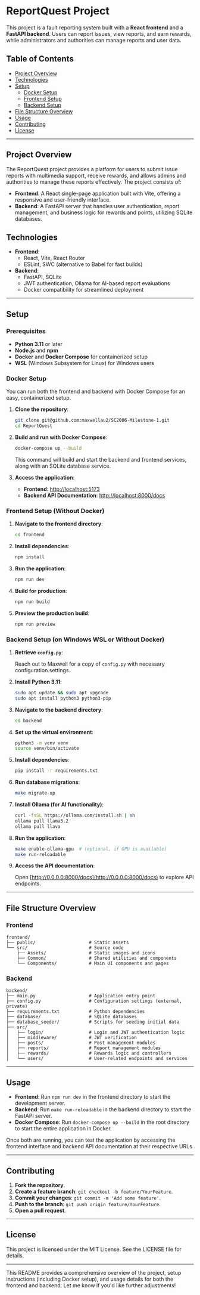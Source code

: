 # ReportQuest Project

This project is a fault reporting system built with a **React frontend** and a **FastAPI backend**. Users can report issues, view reports, and earn rewards, while administrators and authorities can manage reports and user data.

## Table of Contents

-   [Project Overview](#project-overview)
-   [Technologies](#technologies)
-   [Setup](#setup)
    -   [Docker Setup](#docker-setup)
    -   [Frontend Setup](#frontend-setup)
    -   [Backend Setup](#backend-setup)
-   [File Structure Overview](#file-structure-overview)
-   [Usage](#usage)
-   [Contributing](#contributing)
-   [License](#license)

---

## Project Overview

The ReportQuest project provides a platform for users to submit issue reports with multimedia support, receive rewards, and allows admins and authorities to manage these reports effectively. The project consists of:

-   **Frontend**: A React single-page application built with Vite, offering a responsive and user-friendly interface.
-   **Backend**: A FastAPI server that handles user authentication, report management, and business logic for rewards and points, utilizing SQLite databases.

## Technologies

-   **Frontend**:
    -   React, Vite, React Router
    -   ESLint, SWC (alternative to Babel for fast builds)
-   **Backend**:
    -   FastAPI, SQLite
    -   JWT authentication, Ollama for AI-based report evaluations
    -   Docker compatibility for streamlined deployment

---

## Setup

### Prerequisites

-   **Python 3.11** or later
-   **Node.js** and **npm**
-   **Docker** and **Docker Compose** for containerized setup
-   **WSL** (Windows Subsystem for Linux) for Windows users

### Docker Setup

You can run both the frontend and backend with Docker Compose for an easy, containerized setup.

1. **Clone the repository**:

    ```bash
    git clone git@github.com:maxwellau2/SC2006-Milestone-1.git
    cd ReportQuest
    ```

2. **Build and run with Docker Compose**:

    ```bash
    docker-compose up --build
    ```

    This command will build and start the backend and frontend services, along with an SQLite database service.

3. **Access the application**:

    - **Frontend**: [http://localhost:5173](http://localhost:5173)
    - **Backend API Documentation**: [http://localhost:8000/docs](http://localhost:8000/docs)

### Frontend Setup (Without Docker)

1. **Navigate to the frontend directory**:

    ```bash
    cd frontend
    ```

2. **Install dependencies**:

    ```bash
    npm install
    ```

3. **Run the application**:

    ```bash
    npm run dev
    ```

4. **Build for production**:

    ```bash
    npm run build
    ```

5. **Preview the production build**:

    ```bash
    npm run preview
    ```

### Backend Setup (on Windows WSL or Without Docker)

1. **Retrieve `config.py`**:

    Reach out to Maxwell for a copy of `config.py` with necessary configuration settings.

2. **Install Python 3.11**:

    ```bash
    sudo apt update && sudo apt upgrade
    sudo apt install python3 python3-pip
    ```

3. **Navigate to the backend directory**:

    ```bash
    cd backend
    ```

4. **Set up the virtual environment**:

    ```bash
    python3 -m venv venv
    source venv/bin/activate
    ```

5. **Install dependencies**:

    ```bash
    pip install -r requirements.txt
    ```

6. **Run database migrations**:

    ```bash
    make migrate-up
    ```

7. **Install Ollama (for AI functionality)**:

    ```bash
    curl -fsSL https://ollama.com/install.sh | sh
    ollama pull llama3.2
    ollama pull llava
    ```

8. **Run the application**:

    ```bash
    make enable-ollama-gpu  # (optional, if GPU is available)
    make run-reloadable
    ```

9. **Access the API documentation**:

    Open [http://0.0.0.0:8000/docs](http://0.0.0.0:8000/docs) to explore API endpoints.

---

## File Structure Overview

### Frontend

```
frontend/
├── public/                    # Static assets
└── src/                       # Source code
    ├── Assets/                # Static images and icons
    ├── Common/                # Shared utilities and components
    └── Components/            # Main UI components and pages
```

### Backend

```
backend/
├── main.py                    # Application entry point
├── config.py                  # Configuration settings (external, private)
├── requirements.txt           # Python dependencies
├── database/                  # SQLite databases
├── database_seeder/           # Scripts for seeding initial data
├── src/
│   ├── login/                 # Login and JWT authentication logic
│   ├── middleware/            # JWT verification
│   ├── posts/                 # Post management modules
│   ├── reports/               # Report management modules
│   ├── rewards/               # Rewards logic and controllers
│   └── users/                 # User-related endpoints and services
```

---

## Usage

-   **Frontend**: Run `npm run dev` in the frontend directory to start the development server.
-   **Backend**: Run `make run-reloadable` in the backend directory to start the FastAPI server.
-   **Docker Compose**: Run `docker-compose up --build` in the root directory to start the entire application in Docker.

Once both are running, you can test the application by accessing the frontend interface and backend API documentation at their respective URLs.

---

## Contributing

1. **Fork the repository**.
2. **Create a feature branch**: `git checkout -b feature/YourFeature`.
3. **Commit your changes**: `git commit -m 'Add some feature'`.
4. **Push to the branch**: `git push origin feature/YourFeature`.
5. **Open a pull request**.

---

## License

This project is licensed under the MIT License. See the LICENSE file for details.

---

This README provides a comprehensive overview of the project, setup instructions (including Docker setup), and usage details for both the frontend and backend. Let me know if you'd like further adjustments!
